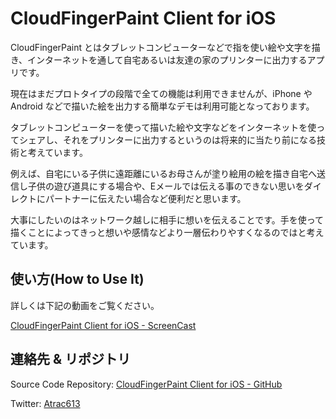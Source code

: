 CloudFingerPaint Client for iOS
=============

CloudFingerPaint とはタブレットコンピューターなどで指を使い絵や文字を描き、インターネットを通して自宅あるいは友達の家のプリンターに出力するアプリです。

現在はまだプロトタイプの段階で全ての機能は利用できませんが、iPhone や Android などで描いた絵を出力する簡単なデモは利用可能となっております。

タブレットコンピューターを使って描いた絵や文字などをインターネットを使ってシェアし、それをプリンターに出力するというのは将来的に当たり前になる技術と考えています。

例えば、自宅にいる子供に遠距離にいるお母さんが塗り絵用の絵を描き自宅へ送信し子供の遊び道具にする場合や、Eメールでは伝える事のできない思いをダイレクトにパートナーに伝えたい場合など便利だと思います。

大事にしたいのはネットワーク越しに相手に想いを伝えることです。手を使って描くことによってきっと想いや感情などより一層伝わりやすくなるのではと考えています。

使い方(How to Use It)
-------

詳しくは下記の動画をご覧ください。

[CloudFingerPaint Client for iOS - ScreenCast][screencast]

連絡先 & リポジトリ
-------

Source Code Repository: [CloudFingerPaint Client for iOS - GitHub][cfp]

Twitter: [Atrac613][twitter]

[twitter]: http://twitter.com/Atrac613
[cfp]: https://github.com/Atrac613/CloudFingerPaint-Client-iOS
[screencast]: http://www.screencast.com/t/gFso48g5b